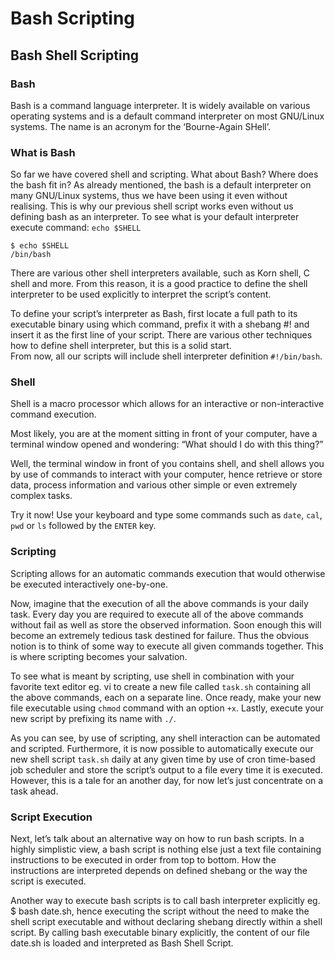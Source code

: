 
# Bash Scripting <br>

## Bash Shell Scripting <br> 
 ### Bash<br>
Bash is a command language interpreter. It is widely available on various operating systems and is a default command interpreter on most GNU/Linux systems. The name is an acronym for the ‘Bourne-Again SHell’.<br>

### What is Bash <br>
So far we have covered shell and scripting. What about Bash? Where does the bash fit in? As already mentioned, the bash is a default interpreter on many GNU/Linux systems, thus we have been using it even without realising. This is why our previous shell script works even without us defining bash as an interpreter. To see what is your default interpreter execute command: 
```echo $SHELL```<br>

```
$ echo $SHELL 
/bin/bash 
```

There are various other shell interpreters available, such as Korn shell, C shell and more. From this reason, it is a good practice to define the shell interpreter to be used explicitly to interpret the script’s content.<br>

To define your script’s interpreter as Bash, first locate a full path to its executable binary using which command, prefix it with a shebang #! and insert it as the first line of your script. There are various other techniques how to define shell interpreter, but this is a solid start. <br>
From now, all our scripts will include shell interpreter definition ```#!/bin/bash```. <br>


### Shell<br>
Shell is a macro processor which allows for an interactive or non-interactive command execution.<br>

Most likely, you are at the moment sitting in front of your computer, have a terminal window opened and wondering: “What should I do with this thing?” <br>

Well, the terminal window in front of you contains shell, and shell allows you by use of commands to interact with your computer, hence retrieve or store data, process information and various other simple or even extremely complex tasks. <br>

Try it now! Use your keyboard and type some commands such as ```date```, ```cal```, ```pwd``` or ```ls``` followed by the ```ENTER``` key. <br>
### Scripting<br>
Scripting allows for an automatic commands execution that would otherwise be executed interactively one-by-one.<br>

Now, imagine that the execution of all the above commands is your daily task. Every day you are required to execute all of the above commands without fail as well as store the observed information. Soon enough this will become an extremely tedious task destined for failure. Thus the obvious notion is to think of some way to execute all given commands together. This is where scripting becomes your salvation. <br>

To see what is meant by scripting, use shell in combination with your favorite text editor eg. vi to create a new file called ```task.sh``` containing all the above commands, each on a separate line. Once ready, make your new file executable using ```chmod``` command with an option ```+x```. Lastly, execute your new script by prefixing its name with ```./```. <br>

As you can see, by use of scripting, any shell interaction can be automated and scripted. Furthermore, it is now possible to automatically execute our new shell script ```task.sh``` daily at any given time by use of cron time-based job scheduler and store the script’s output to a file every time it is executed. However, this is a tale for an another day, for now let’s just concentrate on a task ahead. <br>

### Script Execution
Next, let’s talk about an alternative way on how to run bash scripts. In a highly simplistic view, a bash script is nothing else just a text file containing instructions to be executed in order from top to bottom. How the instructions are interpreted depends on defined shebang or the way the script is executed. <br>

Another way to execute bash scripts is to call bash interpreter explicitly eg. $ bash date.sh, hence executing the script without the need to make the shell script executable and without declaring shebang directly within a shell script. By calling bash executable binary explicitly, the content of our file date.sh is loaded and interpreted as Bash Shell Script. <br>


